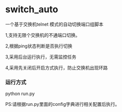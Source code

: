# switch_auto
  
  一个基于交换机telnet 模式的自动切换端口组脚本
  
  1,支持无限个交换机的不通端口切换。
  
  2,根据ping状态判断是否执行切换
  
  3,采用后台运行执行，无需监控任务

  4,采用先关闭后开启方式执行，防止交换机出现环路
  
### 运行方式
  
  python run.py
  
  PS:请根据run.py里面的config字典进行相关配置后执行。
